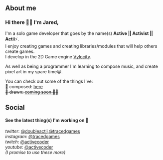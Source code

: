 ## About me
### Hi there 👋🏽 I'm Jared,
I'm a solo game developer that goes by the name(s) **Active || Activist || Actii**⚡.  
I enjoy creating games and creating libraries/modules that will help others create games.  
I develop in the 2D Game engine [Vylocity](https://www.vylocity.com/).  

As well as being a programmer I'm learning to compose music, and create pixel art in my spare time😀.  

You can check out some of the things I've:   
🎵 composed: [here](https://soundcloud.com/activegamemusic)  
~~🎨 drawn: [coming soon 🚧🚧]()~~  
<!--💻 developed: [here](https://www.vylocity.com/user/Activist/creations)-->

## Social  
#### See the latest thing(s) I'm working on 👀
*twitter*: [@doubleactii](https://twitter.com/doubleactii),[@tracedgames](https://twitter.com/TracedGames)  
*instagram*: [@tracedgames](https://www.instagram.com/tracedgames/)  
*twitch*: [@activecoder](https://www.twitch.tv/activecoder)  
*youtube*: [@activecoder](https://www.youtube.com/channel/UCyeqbkFUYW3inq_lLdmlYjQ)  
*(I promise to use these more)*

<!--
**Actii-codes/Actii-codes** is a ✨ _special_ ✨ repository because its `README.md` (this file) appears on your GitHub profile.

Here are some ideas to get you started:

- 🔭 I’m currently working on ...
- 🌱 I’m currently learning ...
- 👯 I’m looking to collaborate on ...
- 🤔 I’m looking for help with ...
- 💬 Ask me about ...
- 📫 How to reach me: ...
- 😄 Pronouns: ...
- ⚡ Fun fact: ...
-->
